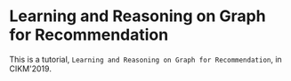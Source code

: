 # Learning and Reasoning on Graph for Recommendation
This is a tutorial, `Learning and Reasoning on Graph for Recommendation`, in CIKM'2019.
